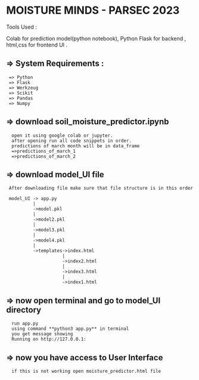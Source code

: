 #   MOISTURE MINDS - PARSEC 2023

Tools Used :
  
  Colab for prediction model(python notebook),
  Python Flask for backend ,
  html,css for frontend UI .
  
## => System Requirements :
      
     => Python 
     => Flask 
     => Werkzeug 
     => Scikit
     => Pandas
     => Numpy

## => download soil_moisture_predictor.ipynb
    
      open it using google colab or jupyter.
      after opening run all code snippets in order.
      predictions of march month will be in data_frame
      =>predictions_of_march_1
      =>predictions_of_march_2
     
## => download model_UI file
 
     After downloading file make sure that file structure is in this order
     
     model_UI -> app.py
              |
              ->model.pkl
              |
              ->model2.pkl
              |
              ->model3.pkl
              |
              ->model4.pkl
              |
              ->templates->index.html
                         |
                         ->index2.html
                         |
                         ->index3.html
                         |
                         ->index1.html
                         
## => now open terminal and go to model_UI directory
      
      run app.py
      using command **python3 app.py** in terminal
      you get message showing
      Running on http://127.0.0.1:
      
## => now you have access to User Interface   
    
      if this is not working open moisture_predictor.html file

      
                         
